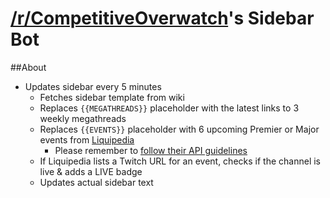 # [/r/CompetitiveOverwatch](https://reddit.com/r/competitiveoverwatch)'s Sidebar Bot

##About
* Updates sidebar every 5 minutes
    - Fetches sidebar template from wiki
    - Replaces `{{MEGATHREADS}}` placeholder with the latest links to 3 weekly megathreads
    - Replaces `{{EVENTS}}` placeholder with 6 upcoming Premier or Major events from [Liquipedia](http://wiki.teamliquid.net/overwatch/Portal:Tournaments)
        - Please remember to [follow their API guidelines](http://www.teamliquid.net/forum/hidden/491339-liquipedia-api-usage-guidelines)
    - If Liquipedia lists a Twitch URL for an event, checks if the channel is live & adds a LIVE badge
    - Updates actual sidebar text